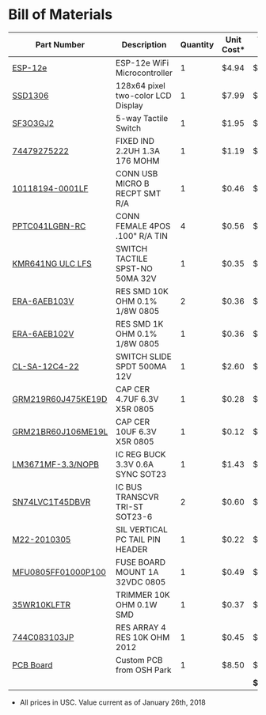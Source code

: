 # Bill of Materials

| Part Number | Description | Quantity | Unit Cost* | Total Cost |
|-------------|-------------|----------|------|------|
| [ESP-12e](https://www.amazon.com/Esp8266-Esp-12e-Wireless-Transceiver-IFANCY-TECH/dp/B01GZ0687C/) | ESP-12e WiFi Microcontroller | 1 | $4.94 | $4.94 |
| [SSD1306](https://www.amazon.com/gp/product/B072Q2X2LL/) | 128x64 pixel two-color LCD Display | 1 | $7.99 | $7.99 |
| [SF3O3GJ2](https://www.sparkfun.com/products/10063) | 5-way Tactile Switch | 1 | $1.95 | $1.95 |
| [74479275222‎](https://www.digikey.com/product-detail/en/wurth-electronics-inc/74479275222/732-9708-1-ND/5870862) | FIXED IND 2.2UH 1.3A 176 MOHM | 1 | $1.19 | $1.19 |
| [10118194-0001LF‎](https://www.digikey.com/product-detail/en/amphenol-fci/10118194-0001LF/609-4618-1-ND/2785382) | CONN USB MICRO B RECPT SMT R/A | 1 | $0.46 | $0.46 |
| [PPTC041LGBN-RC‎](https://www.digikey.com/product-detail/en/sullins-connector-solutions/PPTC041LGBN-RC/S5440-ND/775898) | CONN FEMALE 4POS .100" R/A TIN | 4 | $0.56 | $2.24 |
| [KMR641NG ULC LFS‎](https://www.digikey.com/product-detail/en/c-k/KMR641NG-ULC-LFS/CKN10686CT-ND/6035358) | SWITCH TACTILE SPST-NO 50MA 32V | 1 | $0.35 | $0.35 |
| [‎ERA-6AEB103V‎](https://www.digikey.com/product-detail/en/panasonic-electronic-components/ERA-6AEB103V/P10KDACT-ND/1465971) | RES SMD 10K OHM 0.1% 1/8W 0805 | 2 | $0.36 | $0.72 |
| [ERA-6AEB102V‎](https://www.digikey.com/product-detail/en/panasonic-electronic-components/ERA-6AEB102V/P1.0KDACT-ND/1465947) | RES SMD 1K OHM 0.1% 1/8W 0805 | 1 | $0.36 | $0.36 |
| [‎CL-SA-12C4-22‎](https://www.digikey.com/product-detail/en/nidec-copal-electronics/CL-SA-12C4-22/563-1385-ND/4010214) | SWITCH SLIDE SPDT 500MA 12V | 1 | $2.60 | $2.60 |
| [GRM219R60J475KE19D‎](https://www.digikey.com/product-detail/en/murata-electronics-north-america/GRM219R60J475KE19D/490-6450-1-ND/3845647) | CAP CER 4.7UF 6.3V X5R 0805 | 1 | $0.28 | $0.28 |
| [GRM21BR60J106ME19L‎](https://www.digikey.com/product-detail/en/murata-electronics-north-america/GRM21BR60J106ME19L/490-1718-1-ND/587425) | CAP CER 10UF 6.3V X5R 0805 | 1 | $0.12 | $0.12 |
| [LM3671MF-3.3/NOPB‎](https://www.digikey.com/product-detail/en/texas-instruments/LM3671MF-3.3-NOPB/LM3671MF-3.3-NOPBCT-ND/1590190) | IC REG BUCK 3.3V 0.6A SYNC SOT23 | 1 | $1.43 | $1.43 |
| [SN74LVC1T45DBVR‎](https://www.digikey.com/product-detail/en/texas-instruments/SN74LVC1T45DBVR/296-16843-1-ND/639459) | IC BUS TRANSCVR TRI-ST SOT23-6 | 2 | $0.60 | $1.20 |
| [M22-2010305‎](https://www.digikey.com/product-detail/en/harwin-inc/M22-2010305/952-2274-ND/3728238) | SIL VERTICAL PC TAIL PIN HEADER | 1 | $0.22 | $0.22 |
| [MFU0805FF01000P100‎](https://www.digikey.com/product-detail/en/vishay-beyschlag/MFU0805FF01000P100/MFU08051.00CT-ND/1206546) | FUSE BOARD MOUNT 1A 32VDC 0805 | 1 | $0.49 | $0.49 |
| [‎35WR10KLFTR‎](https://www.digikey.com/product-detail/en/tt-electronics-bi/35WR10KLFTR/987-1694-1-ND/6009888) | TRIMMER 10K OHM 0.1W SMD | 1 | $0.37 | $0.37 |
| [‎744C083103JP‎](https://www.digikey.com/product-detail/en/cts-resistor-products/744C083103JP/744C083103JPCT-ND/1117754) | RES ARRAY 4 RES 10K OHM 2012 | 1 | $0.45 | $0.45 |
| [PCB Board](https://oshpark.com/shared_projects/7CyOR2JB) | Custom PCB from OSH Park | 1 | $8.50 | $8.50 |
| | | | | **$35.76** |

* All prices in USC. Value current as of January 26th, 2018
